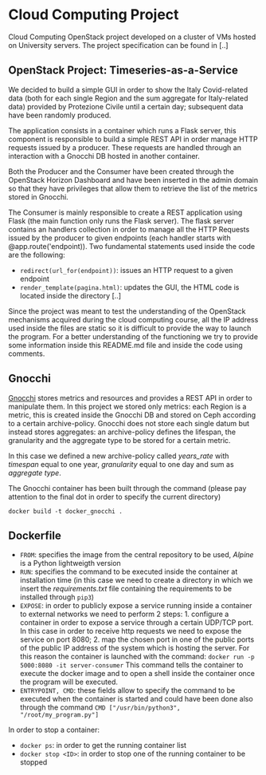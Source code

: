 # Cloud Computing Project
Cloud Computing OpenStack project developed on a cluster of VMs hosted on University servers. The project specification can be found in [..]
## OpenStack Project: Timeseries-as-a-Service
We decided to build a simple GUI in order to show the Italy Covid-related data (both for each single Region and the sum aggregate for Italy-related data) provided by Protezione Civile until a certain day; subsequent data have been randomly produced.

The application consists in a container which runs a Flask server, this component is responsible to build a simple REST API in order manage HTTP requests issued by a producer. These requests are handled through an interaction with a Gnocchi DB hosted in another container.

Both the Producer and the Consumer have been created through the OpenStack Horizon Dashboard and  have been inserted in the admin domain so that they have privileges that allow them to retrieve the list of the metrics stored in Gnocchi.

The Consumer is mainly responsible to create a REST application using Flask (the main function only runs the Flask server). The flask server contains an handlers collection in order to manage all the HTTP Requests issued by the producer to given endpoints (each handler starts with @app.route('endpoint)).
Two fundamental statements used inside the code are the following:
- `redirect(url_for(endpoint))`: issues an HTTP request to a given endpoint
- `render_template(pagina.html)`: updates the GUI, the HTML code is located inside the directory [..]


Since the project was meant to test the understanding of the OpenStack mechanisms acquired during the cloud computing course, all the IP address used inside the files are static so it is difficult to provide the way to launch the program. For a better understanding of the functioning we try to provide some information inside this README.md file and inside the code using comments.

## Gnocchi
[Gnocchi](https://gnocchi.xyz/) stores metrics and resources and provides a REST API in order to manipulate them. In this project we stored only metrics: each Region is a metric, this is created inside the Gnocchi DB and stored on Ceph according to a certain archive-policy. Gnocchi does not store each single datum but instead stores aggregates: an archive-policy defines the lifespan, the granularity and the aggregate type to be stored for a certain metric.

In this case we defined a new archive-policy called _years_rate_ with _timespan_ equal to one year, _granularity_ equal to one day and sum as _aggregate type_.

The Gnocchi container has been built through the command (please pay attention to the final dot in order to specify the current directory)
```
docker build -t docker_gnocchi .
```

## Dockerfile
- `FROM`: specifies the image from the central repository to be used, _Alpine_ is a Python lightweigth version
- `RUN`: specifies the command to be executed inside the container at installation time (in this case we need to create a directory in which we insert the _requirements.txt_ file containing the requirements to be installed through `pip3`)
-	`EXPOSE`: in order to publicly expose a service running inside a container to external networks we need to perform 2 steps: 
            1. configure a container in order to expose a service through a certain UDP/TCP port. In this case in order to receive http requests we need to expose the service on port 8080;
            2.  map the chosen port in one of the public ports of the public IP address of the system which is hosting the server. For this reason the container is launched with the command: 
```docker run -p 5000:8080 -it server-consumer```
This command tells the container to execute the docker image and to open a shell inside the container once the program will be executed.
-	`ENTRYPOINT, CMD`: these fields allow to specify the command to be executed when the container is started and could have been done also through the command
`CMD ["/usr/bin/python3", "/root/my_program.py"]`
  
In order to stop a container:
- `docker ps`: in order to get the running container list
- `docker stop <ID>`: in order to stop one of the running container to be stopped
